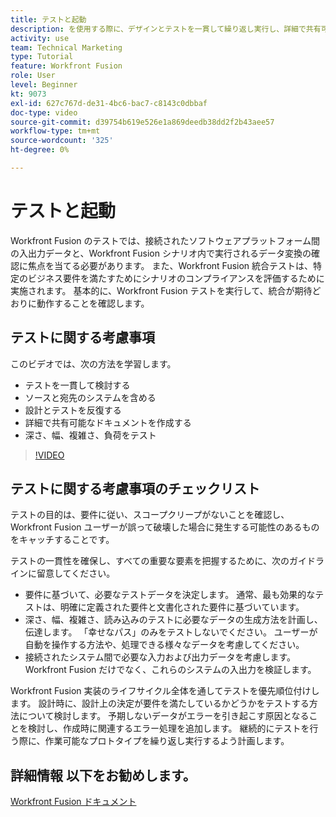 ```yaml
---
title: テストと起動
description: を使用する際に、デザインとテストを一貫して繰り返し実行し、詳細で共有可能なドキュメントを作成する方法を学びます。 [!DNL Adobe Workfront Fusion].
activity: use
team: Technical Marketing
type: Tutorial
feature: Workfront Fusion
role: User
level: Beginner
kt: 9073
exl-id: 627c767d-de31-4bc6-bac7-c8143c0dbbaf
doc-type: video
source-git-commit: d39754b619e526e1a869deedb38dd2f2b43aee57
workflow-type: tm+mt
source-wordcount: '325'
ht-degree: 0%

---
```


# テストと起動

Workfront Fusion のテストでは、接続されたソフトウェアプラットフォーム間の入出力データと、Workfront Fusion シナリオ内で実行されるデータ変換の確認に焦点を当てる必要があります。 また、Workfront Fusion 統合テストは、特定のビジネス要件を満たすためにシナリオのコンプライアンスを評価するために実施されます。 基本的に、Workfront Fusion テストを実行して、統合が期待どおりに動作することを確認します。

## テストに関する考慮事項

このビデオでは、次の方法を学習します。

* テストを一貫して検討する
* ソースと宛先のシステムを含める
* 設計とテストを反復する
* 詳細で共有可能なドキュメントを作成する
* 深さ、幅、複雑さ、負荷をテスト

>[!VIDEO](https://video.tv.adobe.com/v/335315/?quality=12)

## テストに関する考慮事項のチェックリスト

テストの目的は、要件に従い、スコープクリープがないことを確認し、Workfront Fusion ユーザーが誤って破壊した場合に発生する可能性のあるものをキャッチすることです。

テストの一貫性を確保し、すべての重要な要素を把握するために、次のガイドラインに留意してください。

* 要件に基づいて、必要なテストデータを決定します。 通常、最も効果的なテストは、明確に定義された要件と文書化された要件に基づいています。
* 深さ、幅、複雑さ、読み込みのテストに必要なデータの生成方法を計画し、伝達します。 「幸せなパス」のみをテストしないでください。 ユーザーが自動を操作する方法や、処理できる様々なデータを考慮してください。
* 接続されたシステム間で必要な入力および出力データを考慮します。 Workfront Fusion だけでなく、これらのシステムの入出力を検証します。

Workfront Fusion 実装のライフサイクル全体を通してテストを優先順位付けします。 設計時に、設計上の決定が要件を満たしているかどうかをテストする方法について検討します。 予期しないデータがエラーを引き起こす原因となることを検討し、作成時に関連するエラー処理を追加します。 継続的にテストを行う際に、作業可能なプロトタイプを繰り返し実行するよう計画します。

## 詳細情報 以下をお勧めします。

[Workfront Fusion ドキュメント](https://experienceleague.adobe.com/docs/workfront/using/adobe-workfront-fusion/workfront-fusion-2.html?lang=en)
